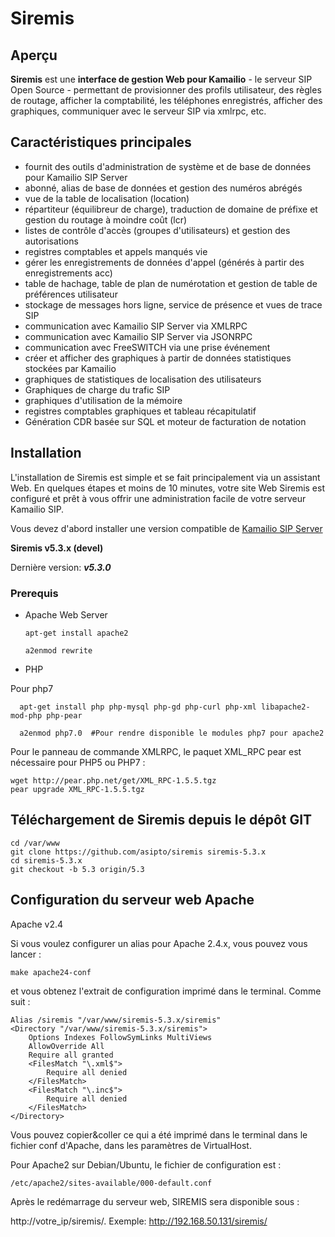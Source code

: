 # Siremis

## Aperçu

**Siremis** est une **interface de gestion Web pour Kamailio** - le serveur SIP Open Source - permettant de provisionner des profils utilisateur,
des règles de routage, afficher la comptabilité, les téléphones enregistrés, afficher des graphiques,
communiquer avec le serveur SIP via xmlrpc, etc.

## Caractéristiques principales

* fournit des outils d'administration de système et de base de données pour Kamailio SIP Server
* abonné, alias de base de données et gestion des numéros abrégés
* vue de la table de localisation (location)
* répartiteur (équilibreur de charge), traduction de domaine de préfixe et gestion du routage à moindre coût (lcr)
* listes de contrôle d'accès (groupes d'utilisateurs) et gestion des autorisations
* registres comptables et appels manqués vie
* gérer les enregistrements de données d'appel (générés à partir des enregistrements acc)
* table de hachage, table de plan de numérotation et gestion de table de préférences utilisateur
* stockage de messages hors ligne, service de présence et vues de trace SIP
* communication avec Kamailio SIP Server via XMLRPC
* communication avec Kamailio SIP Server via JSONRPC
* communication avec FreeSWITCH via une prise événement
* créer et afficher des graphiques à partir de données statistiques stockées par Kamailio
* graphiques de statistiques de localisation des utilisateurs
* Graphiques de charge du trafic SIP
* graphiques d'utilisation de la mémoire
* registres comptables graphiques et tableau récapitulatif
* Génération CDR basée sur SQL et moteur de facturation de notation


## Installation

L'installation de Siremis est simple et se fait principalement via un assistant Web. En quelques étapes et moins de 10 minutes, votre site Web Siremis est configuré et prêt à vous offrir une administration facile de votre serveur Kamailio SIP.

Vous devez d'abord installer une version compatible de <a href="https://kamailio.org/docs/tutorials/5.4.x/kamailio-install-guide-git/" >Kamailio SIP Server</a>

**Siremis v5.3.x (devel)**

Dernière version: ***v5.3.0***

### Prerequis

* Apache Web Server
    
      apt-get install apache2
      
      a2enmod rewrite
    
* PHP

Pour php7

      apt-get install php php-mysql php-gd php-curl php-xml libapache2-mod-php php-pear
      
      a2enmod php7.0  #Pour rendre disponible le modules php7 pour apache2
 
Pour le panneau de commande XMLRPC, le paquet XML_RPC pear est nécessaire pour PHP5 ou PHP7 : 

    wget http://pear.php.net/get/XML_RPC-1.5.5.tgz
    pear upgrade XML_RPC-1.5.5.tgz 
  
  
## Téléchargement de Siremis depuis le dépôt GIT

    cd /var/www
    git clone https://github.com/asipto/siremis siremis-5.3.x
    cd siremis-5.3.x
    git checkout -b 5.3 origin/5.3

## Configuration du serveur web Apache

Apache v2.4

Si vous voulez configurer un alias pour Apache 2.4.x, vous pouvez vous lancer : 

    make apache24-conf
    
et vous obtenez l'extrait de configuration imprimé dans le terminal. Comme suit :

    Alias /siremis "/var/www/siremis-5.3.x/siremis"
	<Directory "/var/www/siremis-5.3.x/siremis">
		Options Indexes FollowSymLinks MultiViews
		AllowOverride All
		Require all granted
		<FilesMatch "\.xml$">
			Require all denied
		</FilesMatch>
		<FilesMatch "\.inc$">
			Require all denied
		</FilesMatch>
	</Directory>
Vous pouvez copier&coller ce qui a été imprimé dans le terminal dans le fichier conf d'Apache, dans les paramètres de VirtualHost. 

Pour Apache2 sur Debian/Ubuntu, le fichier de configuration est : 

    /etc/apache2/sites-available/000-default.conf
    
Après le redémarrage du serveur web, SIREMIS sera disponible sous : 

 http://votre_ip/siremis/. Exemple: http://192.168.50.131/siremis/
 
 
    

    
